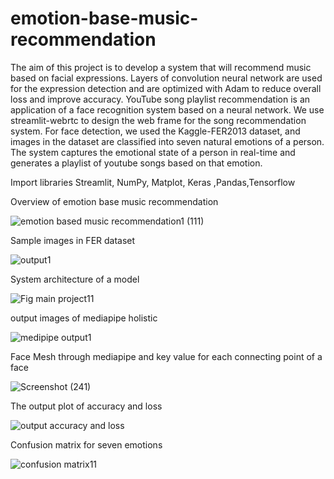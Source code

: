 # emotion-base-music-recommendation
The aim of this project is to develop a system that will recommend music based on facial expressions. Layers of convolution neural network are used for the expression detection and are optimized with Adam to reduce overall loss and improve accuracy. YouTube song playlist recommendation is an application of a face recognition system based on a neural network. We use streamlit-webrtc to design the web frame for the song recommendation system. For face detection, we used the Kaggle-FER2013 dataset, and images in the dataset are classified into seven natural emotions of a person. The system captures the emotional state of a person in real-time and generates a playlist of youtube songs based on that emotion.


Import libraries
Streamlit, NumPy, Matplot, Keras ,Pandas,Tensorflow


 Overview of emotion base music recommendation
 
![emotion based music recommendation1 (111)](https://user-images.githubusercontent.com/104412295/165359359-e1d854fb-fd98-4fef-b1c4-61702817fffe.jpg)


Sample images in FER dataset

![output1](https://user-images.githubusercontent.com/104412295/165358450-9907d5d4-9924-4bae-9a66-3eff532b021f.png)

System architecture of a model



![Fig main project11](https://user-images.githubusercontent.com/104412295/165360062-e62b7029-de7e-40f1-9cd7-e7b034637c7a.jpg)


output images of mediapipe holistic

![medipipe output1](https://user-images.githubusercontent.com/104412295/165358823-fa578765-0e94-4dcd-858e-c095ebe376b7.png)


Face Mesh through mediapipe and key value for each connecting point of a face


![Screenshot (241)](https://user-images.githubusercontent.com/104412295/165360479-dec0d0ba-63f1-4538-8dcc-7243c4519e15.png)



The output plot of accuracy and loss

![output accuracy and loss](https://user-images.githubusercontent.com/104412295/165358256-ce18da47-a600-4577-91b5-32fefe8f7ef8.png)




Confusion matrix for seven emotions

![confusion matrix11](https://user-images.githubusercontent.com/104412295/165359173-76e27f02-92a5-48b1-8941-974b7275f813.png)








